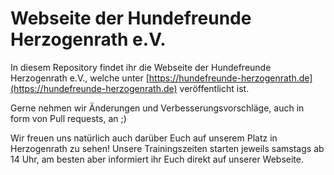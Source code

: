 # Webseite der Hundefreunde Herzogenrath e.V.

In diesem Repository findet ihr die Webseite der Hundefreunde Herzogenrath e.V., welche unter
[https://hundefreunde-herzogenrath.de](https://hundefreunde-herzogenrath.de) veröffentlicht ist.

Gerne nehmen wir Änderungen und Verbesserungsvorschläge, auch in form von Pull requests, an ;)

Wir freuen uns natürlich auch darüber Euch auf unserem Platz in Herzogenrath zu sehen!
Unsere Trainingszeiten starten jeweils samstags ab 14 Uhr, am besten aber informiert ihr Euch direkt auf unserer Webseite.